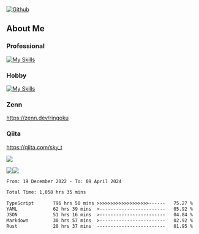 [![Github](https://img.shields.io/github/followers/skyt-a?label=Follow&style=social)](https://github.com/skyt-a)

## About Me
### Professional
[![My Skills](https://skillicons.dev/icons?i=react,ts,js,nodejs,java,graphql,firebase,githubactions&theme=light)](https://skillicons.dev)
### Hobby
[![My Skills](https://skillicons.dev/icons?i=unity,rust,py&theme=light)](https://skillicons.dev)

### Zenn
https://zenn.dev/ringoku
### Qiita
https://qiita.com/sky_t


![](https://github-profile-summary-cards.vercel.app/api/cards/profile-details?username=skyt-a&theme=default)

![](https://github-profile-summary-cards.vercel.app/api/cards/repos-per-language?username=skyt-a&theme=default)![](https://github-profile-summary-cards.vercel.app/api/cards/stats?username=RinGoku&theme=default)

<!--START_SECTION:waka-->

```txt
From: 19 December 2022 - To: 09 April 2024

Total Time: 1,058 hrs 35 mins

TypeScript       796 hrs 50 mins >>>>>>>>>>>>>>>>>>>------   75.27 %
YAML             62 hrs 39 mins  >------------------------   05.92 %
JSON             51 hrs 16 mins  >------------------------   04.84 %
Markdown         30 hrs 57 mins  >------------------------   02.92 %
Rust             20 hrs 37 mins  -------------------------   01.95 %
```

<!--END_SECTION:waka-->
